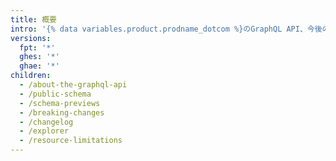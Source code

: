 ```yaml
---
title: 概要
intro: '{% data variables.product.prodname_dotcom %}のGraphQL API、今後の変更のプレビュー、破壊的変更、制限について学んでください。 実際の{% data variables.product.prodname_dotcom %}のデータでAPIを扱うには、GraphQL Explorerも利用できます。'
versions:
  fpt: '*'
  ghes: '*'
  ghae: '*'
children:
  - /about-the-graphql-api
  - /public-schema
  - /schema-previews
  - /breaking-changes
  - /changelog
  - /explorer
  - /resource-limitations
---
```


